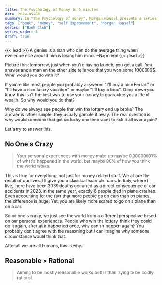 ```yaml
---
title: The Psychology of Money in 5 minutes
date: 2024-05-08
summary: In "The Psychology of money", Morgan Housel presents a series of timeless lessons on wealth, greed and happiness. Knowing what one's supposed to do with their money it's easy, actually doing it is rather hard. 💸📖
tags: ["book", "money", "self improvement", "Morgan Housel"]
series: ["Book Club"]
series_order: 4
draft: true
---
```

{{< lead >}}
A genius is a man who can do the average thing when everyone else around him is losing him mind.
~Napoleon
{{< /lead >}}

Picture this: tomorrow, just when you're having launch, you get a call. You answer and a man on the other side tells you that you won some 1000000$. What would you do with it?

If you're like most people you probably answered "I'll buy a nice Ferrari" or "I'll have a nice luxury vacation" or maybe "I'll buy a boat". Deep down you know this isn't the best way to use your money to guarantee you a life of wealth. So why would you do that?

Why do we always see people that win the lottery end up broke? The answer is rather simple: they usually gamble it away. The real question is why would someone that got so lucky one time want to risk it all over again?

Let's try to answer this.

## No One's Crazy

>Your personal experiences with money make up maybe 0.00000001% of what's happened in the world. but maybe 80% of how you think the world works.

This is true for everything, not just for money related stuff. We all are the result of our lives. I'll give you a classical example: cars.
In Italy, where I live, there have been 3039 deaths occurred as a direct consequence of car accidents in 2023. In the same year, exactly 6 people died in plane crashes. Even accounting for the fact that more people go on cars than on planes, the difference is huge. Yet, you are likely more scared to go on a plane than on a car.

So no one's crazy, we just see the world from a different perspective based on our personal experiences. People who win the lottery, think they could do it again, after all it happened once, why can't it happen again? You probably don't agree with the reasoning but I can imagine why someone circumstance would think that.

After all we are all humans, this is why...

## Reasonable > Rational

> Aiming to be mostly reasonable works better than trying to be coldly rational.

